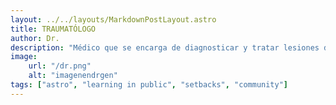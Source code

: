 ```yaml
---
layout: ../../layouts/MarkdownPostLayout.astro
title: TRAUMATÓLOGO
author: Dr.
description: "Médico que se encarga de diagnosticar y tratar lesiones del sistema músculo-esquelético, como fracturas y esguinces. Realiza tanto tratamientos médicos como quirúrgicos para la recuperación del paciente."
image:
    url: "/dr.png"
    alt: "imagenendrgen"
tags: ["astro", "learning in public", "setbacks", "community"]
--- 
```


